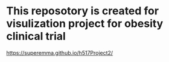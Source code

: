 # This reposotory is created for visulization project for obesity clinical trial
https://superemma.github.io/h517Project2/

